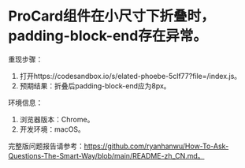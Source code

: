 # ProCard组件在小尺寸下折叠时，padding-block-end存在异常。

重现步骤：

1. 打开https://codesandbox.io/s/elated-phoebe-5clf77?file=/index.js。
2. 预期结果：折叠后padding-block-end应为8px。

环境信息：

1. 浏览器版本：Chrome。
2. 开发环境：macOS。

完整版问题报告请参考：https://github.com/ryanhanwu/How-To-Ask-Questions-The-Smart-Way/blob/main/README-zh_CN.md。
